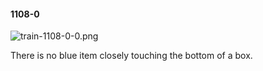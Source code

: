 #### 1108-0
![train-1108-0-0.png](https://github.com/lil-lab/nlvr/raw/master/nlvr/train/images/68/train-1108-0-0.png "train-1108-0-0.png")

There is no blue item closely touching the bottom of a box.